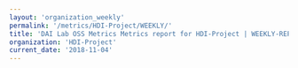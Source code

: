 ```yaml
---
layout: 'organization_weekly'
permalink: '/metrics/HDI-Project/WEEKLY/'
title: 'DAI Lab OSS Metrics Metrics report for HDI-Project | WEEKLY-REPORT-2018-11-04'
organization: 'HDI-Project'
current_date: '2018-11-04'
---
```

